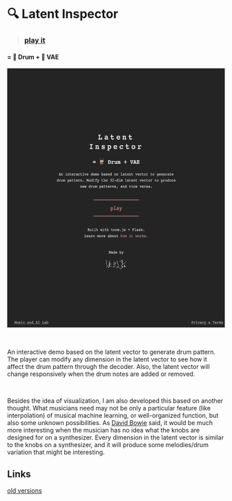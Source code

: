 # 🔍 Latent Inspector

>  ### [play it](http://vibertthio.com/drum-vae-client/public/)

#### = 🥁 Drum +  🤖 VAE


<p align="center">
  <img src="./assets/drum-vae.gif" height="600px"/>
</p>


<br />

An interactive demo based on the latent vector to generate drum pattern. The player can modify any dimension in the latent vector to see how it affect the drum pattern through the decoder. Also, the latent vector will change responsively when the drum notes are added or removed.

<br />

Besides the idea of visualization, I am also developed this based on another thought. What musicians need may not be only a particular feature (like interpolation) of musical machine learning, or well-organized function, but also some unknown possibilities. As [David Bowie](https://www.youtube.com/watch?v=yadcdunOd7U) said, it would be much more interesting when the musician has no idea what the knobs are designed for on a synthesizer. Every dimension in the latent vector is similar to the knobs on a synthesizer, and it will produce some melodies/drum variation that might be interesting.

## Links

[old versions](./assets/versions.md)
